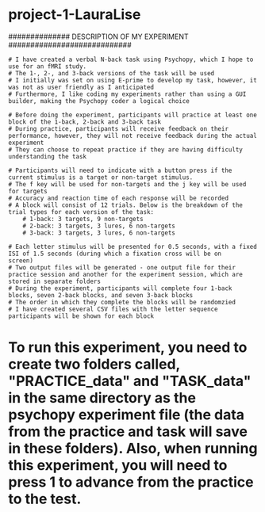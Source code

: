 # project-1-LauraLise

############## DESCRIPTION OF MY EXPERIMENT ############################

    # I have created a verbal N-back task using Psychopy, which I hope to use for an fMRI study.
    # The 1-, 2-, and 3-back versions of the task will be used
    # I initially was set on using E-prime to develop my task, however, it was not as user friendly as I anticipated 
    # Furthermore, I like coding my experiments rather than using a GUI builder, making the Psychopy coder a logical choice 

    # Before doing the experiment, participants will practice at least one block of the 1-back, 2-back and 3-back task 
    # During practice, participants will receive feedback on their performance, however, they will not receive feedback during the actual       experiment 
    # They can choose to repeat practice if they are having difficulty understanding the task

    # Participants will need to indicate with a button press if the current stimulus is a target or non-target stimulus.
    # The f key will be used for non-targets and the j key will be used for targets
    # Accuracy and reaction time of each response will be recorded
    # A block will consist of 12 trials. Below is the breakdown of the trial types for each version of the task: 
        # 1-back: 3 targets, 9 non-targets 
        # 2-back: 3 targets, 3 lures, 6 non-targets 
        # 3-back: 3 targets, 3 lures, 6 non-targets 
    
    # Each letter stimulus will be presented for 0.5 seconds, with a fixed ISI of 1.5 seconds (during which a fixation cross will be on         screen) 
    # Two output files will be generated - one output file for their practice session and another for the experiment session, which are         stored in separate folders
    # During the experiment, participants will complete four 1-back blocks, seven 2-back blocks, and seven 3-back blocks 
    # The order in which they complete the blocks will be randomzied 
    # I have created several CSV files with the letter sequence participants will be shown for each block 
 



# To run this experiment, you need to create two folders called, "PRACTICE_data" and "TASK_data" in the same directory as the psychopy experiment file (the data from the practice and task will save in these folders). Also, when running this experiment, you will need to press 1 to advance from the practice to the test.
